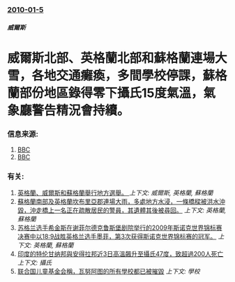 ### [2010-01-5](/news/2010/01/5/index.md)

##### 威爾斯
#  威爾斯北部、英格蘭北部和蘇格蘭連場大雪，各地交通癱瘓，多間學校停課，蘇格蘭部份地區錄得零下攝氏15度氣溫，氣象廳警告精況會持續。




### 信息来源:

1. [BBC](http://news.bbc.co.uk/2/hi/uk_news/8440601.stm)
2. [BBC](http://news.bbc.co.uk/2/hi/uk_news/scotland/8440213.stm)

### 有关:

1. [ 英格蘭、威爾斯和蘇格蘭舉行地方選舉。 ](/news/2017/05/4/英格蘭-威爾斯和蘇格蘭舉行地方選舉.md) _上下文: 威爾斯, 英格蘭, 蘇格蘭_
2. [蘇格蘭南部及英格蘭坎布里亞郡連場大雨，多處地方水浸，一條橋樑被洪水沖毀，沖走橋上一名正在疏散居民的警員，其遺體其後被尋回。](/news/2009/11/20/蘇格蘭南部及英格蘭坎布里亞郡連場大雨-多處地方水浸-一條橋樑被洪水沖毀-沖走橋上一名正在疏散居民的警員-其遺體其後被尋回.md) _上下文: 英格蘭, 蘇格蘭_
3. [苏格兰选手希金斯在谢菲尔德克鲁斯堡剧院举行的2009年斯诺克世界锦标赛决赛中以18:9战胜英格兰选手墨菲，第3次获得斯诺克世界锦标赛的冠军。](/news/2009/05/4/苏格兰选手希金斯在谢菲尔德克鲁斯堡剧院举行的2009年斯诺克世界锦标赛决赛中以18-9战胜英格兰选手墨菲-第3次获得斯诺.md) _上下文: 英格蘭, 蘇格蘭_
4. [印度的特伦甘纳邦與安得拉邦近3日高溫飆升至攝氏47度，致超過200人死亡](/news/2015/05/23/印度的特伦甘纳邦與安得拉邦近3日高溫飆升至攝氏47度-致超過200人死亡.md) _上下文: 攝氏_
5. [联合国儿童基金会稱，瓦努阿图的所有學校都已被摧毀](/news/2015/03/16/联合国儿童基金会稱-瓦努阿图的所有學校都已被摧毀.md) _上下文: 學校_
